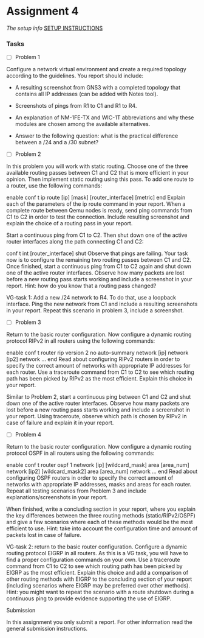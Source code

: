 # Assignment 4

*The setup info*
[SETUP INSTRUCTIONS](SETUP.md)

### Tasks
- [ ] Problem 1

Configure a network virtual environment and create a required topology according to the guidelines. You report should include:

- A resulting screenshot from GNS3 with a completed topology that contains all IP addresses (can be added with Notes tool).

- Screenshots of pings from R1 to C1 and R1 to R4.

- An explanation of NM-1FE-TX and WIC-1T abbreviations and why these modules are chosen among the available alternatives.

- Answer to the following question: what is the practical difference between a /24 and a /30 subnet? 

- [ ] Problem 2

In this problem you will work with static routing. Choose one of the three available routing passes between C1 and C2 that is more efficient in your opinion. Then implement static routing using this pass. To add one route to a router, use the following commands:

enable
conf t
ip route [ip] [mask] [router_interface] [metric]
end
Explain each of the parameters of the ip route command in your report. When a complete route between Qemu nodes is ready, send ping commands from C1 to C2 in order to test the connection. Include resulting screenshot and explain the choice of a routing pass in your report.

Start a continuous ping from C1 to C2. Then shut down one of the active router interfaces along the path connecting C1 and C2:

conf t
int [router_interface]
shut
Observe that pings are failing. Your task now is to configure the remaining two routing passes between C1 and C2. Once finished, start a continuous ping from C1 to C2 again and shut down one of the active router interfaces. Observe how many packets are lost before a new routing pass starts working and include a screenshot in your report. Hint: how do you know that a routing pass changed?

VG-task 1: Add a new /24 network to R4. To do that, use a loopback interface. Ping the new network from C1 and include a resulting screenshots in your report. Repeat this scenario in problem 3, include a screenshot.

- [ ] Problem 3

Return to the basic router configuration. Now configure a dynamic routing protocol RIPv2 in all routers using the following commands:

enable
conf t
router rip
version 2
no auto-summary
network [ip]
network [ip2]
network ...
end
Read about configuring RIPv2 routers in order to specify the correct amount of networks with appropriate IP addresses for each router. Use a traceroute command from C1 to C2 to see which routing path has been picked by RIPv2 as the most efficient. Explain this choice in your report.

Similar to Problem 2, start a continuous ping between C1 and C2 and shut down one of the active router interfaces. Observe how many packets are lost before a new routing pass starts working and include a screenshot in your report. Using traceroute, observe which path is chosen by RIPv2 in case of failure and explain it in your report.

- [ ] Problem 4

Return to the basic router configuration. Now configure a dynamic routing protocol OSPF in all routers using the following commands:

enable
conf t
router ospf 1
network [ip] [wildcard_mask] area [area_num]
network [ip2] [wildcard_mask2] area [area_num]
network ...
end
Read about configuring OSPF routers in order to specify the correct amount of networks with appropriate IP addresses, masks and areas for each router. Repeat all testing scenarios from Problem 3 and include explanations/screenshots in your report.

When finished, write a concluding section in your report, where you explain the key differences between the three routing methods (static/RIPv2/OSPF) and give a few scenarios where each of these methods would be the most efficient to use. Hint: take into account the configuration time and amount of packets lost in case of failure.

VG-task 2: return to the basic router configuration. Configure a dynamic routing protocol EIGRP in all routers. As this is a VG task, you will have to find a proper configuration commands on your own. Use a traceroute command from C1 to C2 to see which routing path has been picked by EIGRP as the most efficient. Explain this choice and add a comparison of other routing methods with EIGRP to the concluding section of your report (including scenarios where EIGRP may be preferred over other methods). Hint: you might want to repeat the scenario with a route shutdown during a continuous ping to provide evidence supporting the use of EIGRP.

Submission

In this assignment you only submit a report. For other information read the general submission instructions.